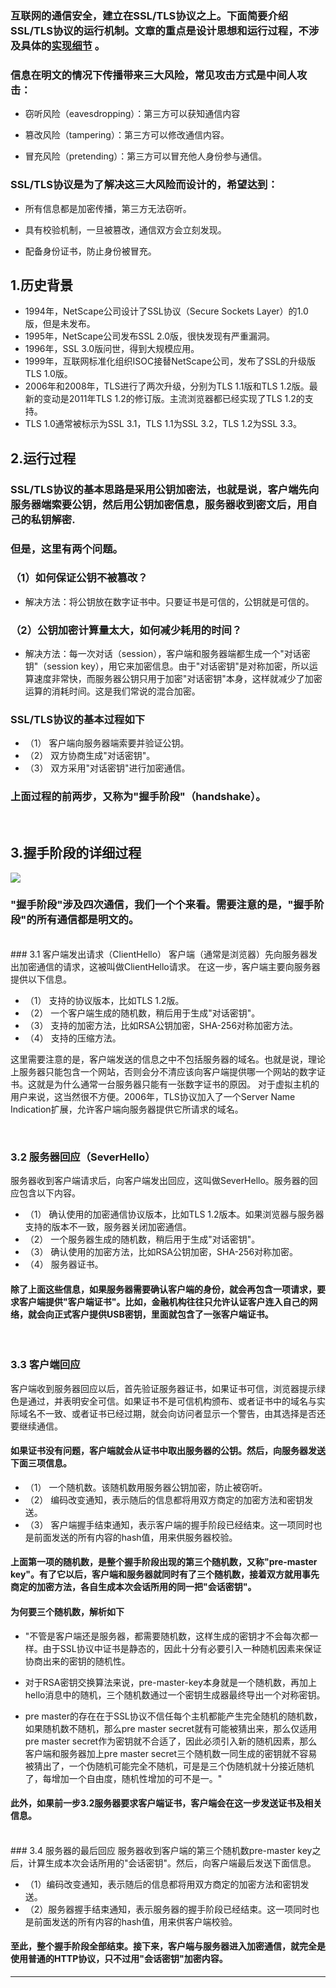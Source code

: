 <!-- 
.. link: 
.. description: 
.. tags: IT
.. date: 2014/02/20 21:41:27
.. title: ssl_tsl protocol
.. slug: ssl_tsl-protocol
-->

### 互联网的通信安全，建立在SSL/TLS协议之上。下面简要介绍SSL/TLS协议的运行机制。文章的重点是设计思想和运行过程，不涉及具体的<a href="http://tools.ietf.org/html/rfc5246" target="_blank">实现细节</a> 。

### 信息在明文的情况下传播带来三大风险，常见攻击方式是中间人攻击：


 -  窃听风险（eavesdropping）：第三方可以获知通信内容

 -  篡改风险（tampering）：第三方可以修改通信内容。

 -  冒充风险（pretending）：第三方可以冒充他人身份参与通信。
 
### SSL/TLS协议是为了解决这三大风险而设计的，希望达到：

 -  所有信息都是加密传播，第三方无法窃听。

 -  具有校验机制，一旦被篡改，通信双方会立刻发现。
 
 -  配备身份证书，防止身份被冒充。

 <!-- TEASER_END -->
 
## 1.历史背景

 -  1994年，NetScape公司设计了SSL协议（Secure Sockets Layer）的1.0版，但是未发布。
 -  1995年，NetScape公司发布SSL 2.0版，很快发现有严重漏洞。
 -  1996年，SSL 3.0版问世，得到大规模应用。
 -  1999年，互联网标准化组织ISOC接替NetScape公司，发布了SSL的升级版TLS 1.0版。
 -  2006年和2008年，TLS进行了两次升级，分别为TLS 1.1版和TLS 1.2版。最新的变动是2011年TLS 1.2的修订版。主流浏览器都已经实现了TLS 1.2的支持。
 -  TLS 1.0通常被标示为SSL 3.1，TLS 1.1为SSL 3.2，TLS 1.2为SSL 3.3。

## 2.运行过程
### SSL/TLS协议的基本思路是采用公钥加密法，也就是说，客户端先向服务器端索要公钥，然后用公钥加密信息，服务器收到密文后，用自己的私钥解密.
### 但是，这里有两个问题。

### （1）如何保证公钥不被篡改？

 -  解决方法：将公钥放在数字证书中。只要证书是可信的，公钥就是可信的。
 
### （2）公钥加密计算量太大，如何减少耗用的时间？

 -  解决方法：每一次对话（session），客户端和服务器端都生成一个"对话密钥"（session key），用它来加密信息。由于"对话密钥"是对称加密，所以运算速度非常快，而服务器公钥只用于加密"对话密钥"本身，这样就减少了加密运算的消耗时间。这是我们常说的混合加密。
 
### SSL/TLS协议的基本过程如下

 -  （1） 客户端向服务器端索要并验证公钥。
 -  （2） 双方协商生成"对话密钥"。
 -  （3） 双方采用"对话密钥"进行加密通信。

### 上面过程的前两步，又称为"握手阶段"（handshake）。

<br/>

## 3.握手阶段的详细过程

![](http://ww4.sinaimg.cn/large/67804861gw1edqxlt7krzj20g40epgmo.jpg)

### "握手阶段"涉及四次通信，我们一个个来看。需要注意的是，"握手阶段"的所有通信都是明文的。
<br/>
### 3.1 客户端发出请求（ClientHello）
客户端（通常是浏览器）先向服务器发出加密通信的请求，这被叫做ClientHello请求。
在这一步，客户端主要向服务器提供以下信息。

 -  （1） 支持的协议版本，比如TLS 1.2版。
 -  （2） 一个客户端生成的随机数，稍后用于生成"对话密钥"。
 -  （3） 支持的加密方法，比如RSA公钥加密，SHA-256对称加密方法。
 -  （4） 支持的压缩方法。
 
这里需要注意的是，客户端发送的信息之中不包括服务器的域名。也就是说，理论上服务器只能包含一个网站，否则会分不清应该向客户端提供哪一个网站的数字证书。这就是为什么通常一台服务器只能有一张数字证书的原因。
对于虚拟主机的用户来说，这当然很不方便。2006年，TLS协议加入了一个Server Name Indication扩展，允许客户端向服务器提供它所请求的域名。

<br/>

### 3.2 服务器回应（SeverHello）

服务器收到客户端请求后，向客户端发出回应，这叫做SeverHello。服务器的回应包含以下内容。

 -  （1） 确认使用的加密通信协议版本，比如TLS 1.2版本。如果浏览器与服务器支持的版本不一致，服务器关闭加密通信。
 -  （2） 一个服务器生成的随机数，稍后用于生成"对话密钥"。
 -  （3） 确认使用的加密方法，比如RSA公钥加密，SHA-256对称加密。
 -  （4） 服务器证书。
 
#### 除了上面这些信息，如果服务器需要确认客户端的身份，就会再包含一项请求，要求客户端提供"客户端证书"。比如，金融机构往往只允许认证客户连入自己的网络，就会向正式客户提供USB密钥，里面就包含了一张客户端证书。

<br/>

### 3.3 客户端回应
客户端收到服务器回应以后，首先验证服务器证书，如果证书可信，浏览器提示绿色是通过，并表明安全可信。如果证书不是可信机构颁布、或者证书中的域名与实际域名不一致、或者证书已经过期，就会向访问者显示一个警告，由其选择是否还要继续通信。

#### 如果证书没有问题，客户端就会从证书中取出服务器的公钥。然后，向服务器发送下面三项信息。

 -  （1） 一个随机数。该随机数用服务器公钥加密，防止被窃听。
 -  （2） 编码改变通知，表示随后的信息都将用双方商定的加密方法和密钥发送。
 -  （3） 客户端握手结束通知，表示客户端的握手阶段已经结束。这一项同时也是前面发送的所有内容的hash值，用来供服务器校验。


#### 上面第一项的随机数，是整个握手阶段出现的第三个随机数，又称"pre-master key"。有了它以后，客户端和服务器就同时有了三个随机数，接着双方就用事先商定的加密方法，各自生成本次会话所用的同一把"会话密钥"。

#### 为何要三个随机数，解析如下

 -  "不管是客户端还是服务器，都需要随机数，这样生成的密钥才不会每次都一样。由于SSL协议中证书是静态的，因此十分有必要引入一种随机因素来保证协商出来的密钥的随机性。
 
 -  对于RSA密钥交换算法来说，pre-master-key本身就是一个随机数，再加上hello消息中的随机，三个随机数通过一个密钥生成器最终导出一个对称密钥。
 
 -  pre master的存在在于SSL协议不信任每个主机都能产生完全随机的随机数，如果随机数不随机，那么pre master secret就有可能被猜出来，那么仅适用pre master secret作为密钥就不合适了，因此必须引入新的随机因素，那么客户端和服务器加上pre master secret三个随机数一同生成的密钥就不容易被猜出了，一个伪随机可能完全不随机，可是是三个伪随机就十分接近随机了，每增加一个自由度，随机性增加的可不是一。"
 
 
#### 此外，如果前一步3.2服务器要求客户端证书，客户端会在这一步发送证书及相关信息。


<br/>
### 3.4 服务器的最后回应
服务器收到客户端的第三个随机数pre-master key之后，计算生成本次会话所用的"会话密钥"。然后，向客户端最后发送下面信息。 

 -  （1）编码改变通知，表示随后的信息都将用双方商定的加密方法和密钥发送。
 -  （2）服务器握手结束通知，表示服务器的握手阶段已经结束。这一项同时也是前面发送的所有内容的hash值，用来供客户端校验。
 
 
#### 至此，整个握手阶段全部结束。接下来，客户端与服务器进入加密通信，就完全是使用普通的HTTP协议，只不过用"会话密钥"加密内容。


* * *